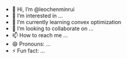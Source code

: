- 👋 Hi, I’m @leochenminrui
- 👀 I’m interested in ...
- 🌱 I’m currently learning convex optimization
- 💞️ I’m looking to collaborate on ...
- 📫 How to reach me ...
- 😄 Pronouns: ...
- ⚡ Fun fact: ...

<!---
leochenminrui/leochenminrui is a ✨ special ✨ repository because its `README.md` (this file) appears on your GitHub profile.
You can click the Preview link to take a look at your changes.
--->
